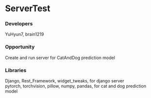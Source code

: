 # ServerTest

### Developers
YuHyun7, brain1219

### Opportunity
Create and run server for CatAndDog prediction model

### Libraries
Django, Rest_Framework, widget_tweaks, for django server<br/>
pytorch, torchvision, pillow, numpy, pandas, for cat and dog prediction model
 
